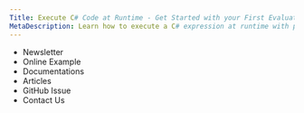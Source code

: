 ```yaml
---
Title: Execute C# Code at Runtime - Get Started with your First Evaluation
MetaDescription: Learn how to execute a C# expression at runtime with parameter, return type, and from a dynamic string expression.
---
```


- Newsletter
- Online Example
- Documentations
- Articles
- GitHub Issue
- Contact Us